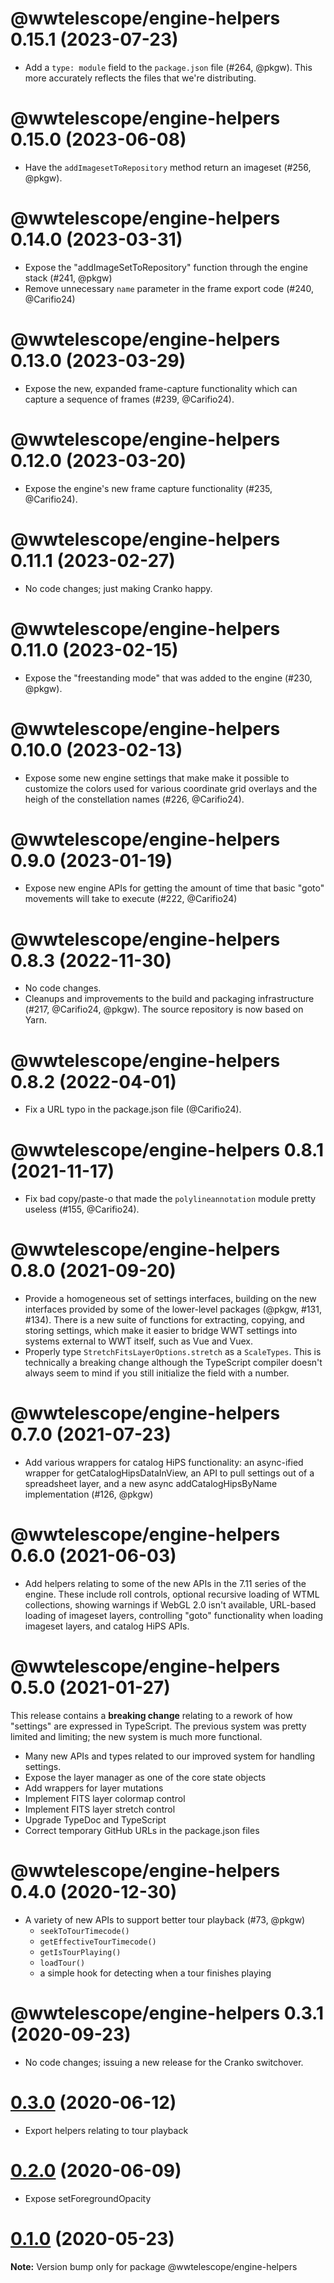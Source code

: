 # @wwtelescope/engine-helpers 0.15.1 (2023-07-23)

- Add a `type: module` field to the `package.json` file (#264, @pkgw). This more
  accurately reflects the files that we're distributing.


# @wwtelescope/engine-helpers 0.15.0 (2023-06-08)

- Have the `addImagesetToRepository` method return an imageset (#256, @pkgw).


# @wwtelescope/engine-helpers 0.14.0 (2023-03-31)

- Expose the "addImageSetToRepository" function through the engine stack (#241, @pkgw)
- Remove unnecessary `name` parameter in the frame export code (#240, @Carifio24)


# @wwtelescope/engine-helpers 0.13.0 (2023-03-29)

- Expose the new, expanded frame-capture functionality which can capture a
  sequence of frames (#239, @Carifio24).


# @wwtelescope/engine-helpers 0.12.0 (2023-03-20)

- Expose the engine's new frame capture functionality (#235, @Carifio24).


# @wwtelescope/engine-helpers 0.11.1 (2023-02-27)

- No code changes; just making Cranko happy.


# @wwtelescope/engine-helpers 0.11.0 (2023-02-15)

- Expose the "freestanding mode" that was added to the engine (#230, @pkgw).


# @wwtelescope/engine-helpers 0.10.0 (2023-02-13)

- Expose some new engine settings that make make it possible to customize the
  colors used for various coordinate grid overlays and the heigh of the
  constellation names (#226, @Carifio24).


# @wwtelescope/engine-helpers 0.9.0 (2023-01-19)

- Expose new engine APIs for getting the amount of time that basic "goto"
  movements will take to execute (#222, @Carifio24)


# @wwtelescope/engine-helpers 0.8.3 (2022-11-30)

- No code changes.
- Cleanups and improvements to the build and packaging infrastructure (#217,
  @Carifio24, @pkgw). The source repository is now based on Yarn.


# @wwtelescope/engine-helpers 0.8.2 (2022-04-01)

- Fix a URL typo in the package.json file (@Carifio24).


# @wwtelescope/engine-helpers 0.8.1 (2021-11-17)

- Fix bad copy/paste-o that made the `polylineannotation` module pretty useless
  (#155, @Carifio24).


# @wwtelescope/engine-helpers 0.8.0 (2021-09-20)

- Provide a homogeneous set of settings interfaces, building on the new
  interfaces provided by some of the lower-level packages (@pkgw, #131, #134).
  There is a new suite of functions for extracting, copying, and storing
  settings, which make it easier to bridge WWT settings into systems external to
  WWT itself, such as Vue and Vuex.
- Properly type `StretchFitsLayerOptions.stretch` as a `ScaleTypes`. This
  is technically a breaking change although the TypeScript compiler doesn't
  always seem to mind if you still initialize the field with a number.


# @wwtelescope/engine-helpers 0.7.0 (2021-07-23)

- Add various wrappers for catalog HiPS functionality: an async-ified wrapper
  for getCatalogHipsDataInView, an API to pull settings out of a spreadsheet
  layer, and a new async addCatalogHipsByName implementation (#126, @pkgw)


# @wwtelescope/engine-helpers 0.6.0 (2021-06-03)

- Add helpers relating to some of the new APIs in the 7.11 series of the engine.
  These include roll controls, optional recursive loading of WTML collections,
  showing warnings if WebGL 2.0 isn't available, URL-based loading of imageset
  layers, controlling "goto" functionality when loading imageset layers, and
  catalog HiPS APIs.


# @wwtelescope/engine-helpers 0.5.0 (2021-01-27)

This release contains a **breaking change** relating to a rework of how
"settings" are expressed in TypeScript. The previous system was pretty limited
and limiting; the new system is much more functional.

- Many new APIs and types related to our improved system for handling settings.
- Expose the layer manager as one of the core state objects
- Add wrappers for layer mutations
- Implement FITS layer colormap control
- Implement FITS layer stretch control
- Upgrade TypeDoc and TypeScript
- Correct temporary GitHub URLs in the package.json files


# @wwtelescope/engine-helpers 0.4.0 (2020-12-30)

- A variety of new APIs to support better tour playback (#73, @pkgw)
  - `seekToTourTimecode()`
  - `getEffectiveTourTimecode()`
  - `getIsTourPlaying()`
  - `loadTour()`
  - a simple hook for detecting when a tour finishes playing


# @wwtelescope/engine-helpers 0.3.1 (2020-09-23)

- No code changes; issuing a new release for the Cranko switchover.


# [0.3.0](https://github.com/pkgw/wwt-webgl-engine/compare/@wwtelescope/engine-helpers@0.3.0-beta.1...@wwtelescope/engine-helpers@0.3.0) (2020-06-12)

- Export helpers relating to tour playback


# [0.2.0](https://github.com/pkgw/wwt-webgl-engine/compare/@wwtelescope/engine-helpers@0.2.0-beta.0...@wwtelescope/engine-helpers@0.2.0) (2020-06-09)

- Expose setForegroundOpacity


# [0.1.0](https://github.com/pkgw/wwt-webgl-engine/compare/@wwtelescope/engine-helpers@0.1.0-beta.2...@wwtelescope/engine-helpers@0.1.0) (2020-05-23)

**Note:** Version bump only for package @wwtelescope/engine-helpers
